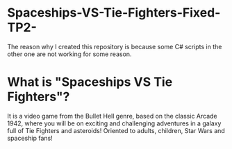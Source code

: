 # Spaceships-VS-Tie-Fighters-Fixed-TP2-
The reason why I created this repository is because some C# scripts in the other one are not working for some reason.

# What is "Spaceships VS Tie Fighters"?

It is a video game from the Bullet Hell genre, based on the classic Arcade 1942, where you will be on exciting and challenging adventures in a galaxy full of Tie Fighters and asteroids! Oriented to adults, children, Star Wars and spaceship fans! 
